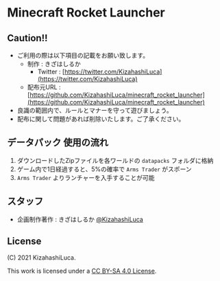 # Minecraft Rocket Launcher

## Caution!!
 - ご利用の際は以下項目の記載をお願い致します。
   - 制作 : きざはしるか
     - Twitter : [https://twitter.com/KizahashiLuca](https://twitter.com/KizahashiLuca)
   - 配布元URL : [https://github.com/KizahashiLuca/minecraft_rocket_launcher](https://github.com/KizahashiLuca/minecraft_rocket_launcher)
 - 良識の範囲内で、ルールとマナーを守って遊びましょう。
 - 配布に関して問題があれば削除いたします。ご了承ください。

## データパック 使用の流れ
 1. ダウンロードしたZipファイルを各ワールドの `datapacks` フォルダに格納
 2. ゲーム内で1日経過すると、5%の確率で `Arms Trader` がスポーン
 2. `Arms Trader` よりランチャーを入手することが可能

## スタッフ
 - 企画制作著作 : きざはしるか [@KizahashiLuca](https://twitter.com/KizahashiLuca)


## License
(C) 2021 KizahashiLuca.

This work is licensed under a [CC BY-SA 4.0 License](./LICENSE).